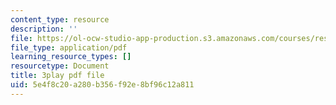 ```yaml
---
content_type: resource
description: ''
file: https://ol-ocw-studio-app-production.s3.amazonaws.com/courses/res-18-006-calculus-revisited-single-variable-calculus-fall-2010/5e4f8c20a280b356f92e8bf96c12a811_3Dz59nKUafo.pdf
file_type: application/pdf
learning_resource_types: []
resourcetype: Document
title: 3play pdf file
uid: 5e4f8c20-a280-b356-f92e-8bf96c12a811
---
```

